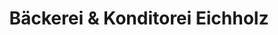 ---
title: "Bäckerei & Konditorei Eichholz"
url: /gerstungen/baeckerei-und-konditorei-eichholz/
shop: Bäckerei
---